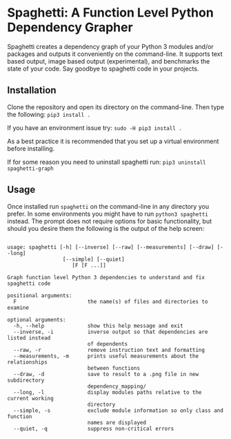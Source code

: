 # Spaghetti: A Function Level Python Dependency Grapher

Spaghetti creates a dependency graph of your Python 3 modules and/or packages and
outputs it conveniently on the command-line. It supports text based output, image based
output (experimental), and benchmarks the state of your code. Say goodbye to spaghetti
code in your projects.

## Installation

Clone the repository and open its directory on the command-line. Then type the
following: `pip3 install .`

If you have an environment issue try: `sudo -H pip3 install .`

As a best practice it is recommended that you set up a virtual environment before
installing.

If for some reason you need to uninstall spaghetti run: `pip3 uninstall spaghetti-graph`

## Usage

Once installed run `spaghetti` on the command-line in any directory you prefer. In some
environments you might have to run `python3 spaghetti` instead. The prompt does not
require options for basic functionality, but should you desire them the following is the
output of the help screen:

```$spaghetti --help

usage: spaghetti [-h] [--inverse] [--raw] [--measurements] [--draw] [--long]
                  [--simple] [--quiet]
                     [F [F ...]]

Graph function level Python 3 dependencies to understand and fix spaghetti code

positional arguments:
  F                       the name(s) of files and directories to examine

optional arguments:
  -h, --help              show this help message and exit
  --inverse, -i           inverse output so that dependencies are listed instead
                          of dependents
  --raw, -r               remove instruction text and formatting
  --measurements, -m      prints useful measurements about the relationships
                          between functions
  --draw, -d              save to result to a .png file in new subdirectory
                          dependency_mapping/
  --long, -l              display modules paths relative to the current working
                          directory
  --simple, -s            exclude module information so only class and function
                          names are displayed
  --quiet, -q             suppress non-critical errors

```

